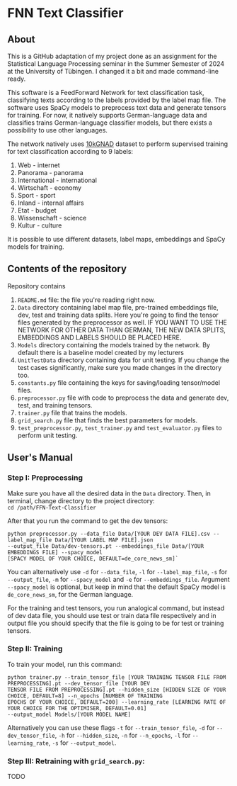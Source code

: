 # FNN Text Classifier

## About
This is a GitHub adaptation of my project done as an assignment for the Statistical Language Processing seminar
in the Summer Semester of 2024 at the University of Tübingen. I changed it a bit and made command-line ready.

This software is a FeedForward Network for text classification task, classifying texts according to the labels provided
by the label map file. The software uses SpaCy models to preprocess text data and generate tensors for training. For
now, it natively supports German-language data and classifies trains German-language classifier models, but there
exists a possibility to use other languages.

The network natively uses [10kGNAD](https://tblock.github.io/10kGNAD/) dataset to perform supervised training for text
classification according to 9 labels:
1. Web - internet
2. Panorama - panorama
3. International - international
4. Wirtschaft - economy
5. Sport - sport
6. Inland - internal affairs
7. Etat - budget
8. Wissenschaft - science
9. Kultur - culture

It is possible to use different datasets, label maps, embeddings and SpaCy models for training.

## Contents of the repository
Repository contains
1. `README.md` file: the file you're reading right now.
2. `Data` directory containing label map file, pre-trained embeddings file, dev, test and training data splits. Here you're going
to find the tensor files generated by the preprocessor as well. IF YOU WANT TO USE THE NETWORK FOR OTHER DATA THAN GERMAN,
THE NEW DATA SPLITS, EMBEDDINGS AND LABELS SHOULD BE PLACED HERE. 
3. `Models` directory containing the models trained by the network. By default there is a baseline model created by my
lecturers
4. `UnitTestData` directory containing data for unit testing. If you change the test cases significantly, make sure you
made changes in the directory too.
5. `constants.py` file containing the keys for saving/loading tensor/model files.
6. `preprocessor.py` file with code to preprocess the data and generate dev, test, and training tensors.
7. `trainer.py` file that trains the models.
8. `grid_search.py` file that finds the best parameters for models.
9. `test_preprocessor.py`, `test_trainer.py` and `test_evaluator.py` files to perform unit testing.

## User's Manual
### Step I: Preprocessing
Make sure you have all the desired data in the `Data` directory. Then, in terminal, change directory to the project directory:\
`cd /path/FFN-Text-Classifier`

After that you run the command to get the dev tensors:
````
python preprocessor.py --data_file Data/[YOUR DEV DATA FILE].csv --label_map_file Data/[YOUR LABEL MAP FILE].json 
--output_file Data/dev-tensors.pt --embeddings_file Data/[YOUR EMBEDDINGS FILE] --spacy_model 
[SPACY MODEL OF YOUR CHOICE, DEFAULT=de_core_news_sm]`
````

You can alternatively use `-d` for `--data_file`, `-l` for `--label_map_file`, `-s` for `--output_file`, `-m` for `--spacy_model`
and `-e` for `--embeddings_file`. Argument `--spacy_model` is optional, but keep in mind that the default SpaCy model
is `de_core_news_sm`, for the German language.

For the training and test tensors, you run analogical command, but instead of dev data file,
you should use test or train data file respectively and in output file you should specify that the file
is going to be for test or training tensors.

### Step II: Training
To train your model, run this command:
````
python trainer.py --train_tensor_file [YOUR TRAINING TENSOR FILE FROM PREPROCESSING].pt --dev_tensor_file [YOUR DEV 
TENSOR FILE FROM PREPROCESSING].pt --hidden_size [HIDDEN SIZE OF YOUR CHOICE, DEFAULT=8] --n_epochs [NUMBER OF TRAINING
EPOCHS OF YOUR CHOICE, DEFAULT=200] --learning_rate [LEARNING RATE OF YOUR CHOICE FOR THE OPTIMISER, DEFAULT=0.01]
--output_model Models/[YOUR MODEL NAME]
````
Alternatively you can use these flags `-t` for `--train_tensor_file`, `-d` for `--dev_tensor_file`, `-h` for
`--hidden_size`, `-n` for `--n_epochs`, `-l` for `--learning_rate`, `-s` for `--output_model`.

### Step III: Retraining with `grid_search.py`:
TODO

[//]: # (If you want to retrain your model with the hyperparameters found by `grid_search.py`, run this command:)

[//]: # (````)

[//]: # (python grid_search.py --data-dev Data/[YOUR DEV TENSORS FILE FROM PREPROCESSOR].pt --data-test Data/[YOUR TEST TENSORS)

[//]: # (FILE FROM PREPROCESSOR].pt)

[//]: # (````)
